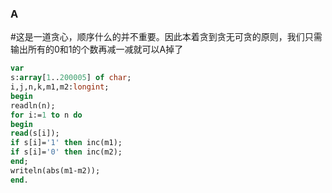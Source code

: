 ### A
#这是一道贪心，顺序什么的并不重要。因此本着贪到贪无可贪的原则，我们只需输出所有的0和1的个数再减一减就可以A掉了
```pas
var
s:array[1..200005] of char;
i,j,n,k,m1,m2:longint;
begin
readln(n);
for i:=1 to n do
begin
read(s[i]);
if s[i]='1' then inc(m1);
if s[i]='0' then inc(m2);
end;
writeln(abs(m1-m2));
end.
```
